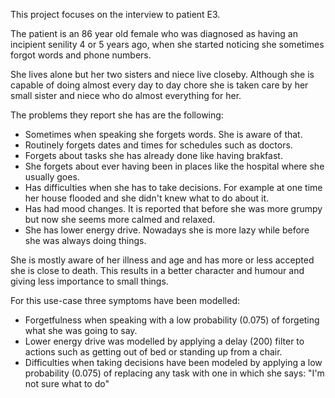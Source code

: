 This project focuses on the interview to patient E3. 

The patient is an 86 year old female who was diagnosed as having an incipient senility 4 or 5 years ago, when she started noticing she sometimes forgot words and phone numbers.

She lives alone but her two sisters and niece live closeby. Although she is capable of doing almost every day to day chore she is taken care by her small sister and niece who do almost everything for her.

The problems they report she has are the following:

* Sometimes when speaking she forgets words. She is aware of that.
* Routinely forgets dates and times for schedules such as doctors.
* Forgets about tasks she has already done like having brakfast.
* She forgets about ever having been in places like the hospital where she usually goes.
* Has difficulties when she has to take decisions. For example at one time her house flooded and  she didn't knew what to do about it.
* Has had mood changes. It is reported that before she was more grumpy but now she seems more calmed and relaxed.
* She has lower energy drive. Nowadays she is more lazy while before she was always doing things.

She is mostly aware of her illness and age and has more or less accepted she is close to death. This results in a better character and humour and giving less importance to small things.

For this use-case three symptoms have been modelled: 
* Forgetfulness when speaking with a low probability (0.075) of forgeting what she was going to say.
* Lower energy drive was modelled by applying a delay (200) filter to actions such as getting out of bed or standing up from a chair.
* Difficulties when taking decisions have been modeled by applying a low probability (0.075) of replacing any task with one in which she says: "I'm not sure what to do"